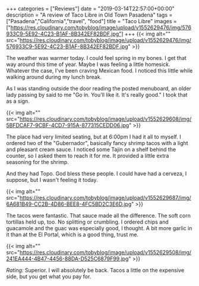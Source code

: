 +++
categories = ["Reviews"]
date = "2019-03-14T22:57:00+00:00"
description = "A review of Taco Libre in Old Town Pasadena"
tags = ["Pasadena","California","travel", "food"]
title = "Taco Libre"
images = ["https://res.cloudinary.com/tobyblog/image/upload/v1552629476/img/576933C9-5E92-4C23-B1AF-8B342EF82BDF.jpg"]
+++
{{< img alt="" src="https://res.cloudinary.com/tobyblog/image/upload/v1552629476/img/576933C9-5E92-4C23-B1AF-8B342EF82BDF.jpg" >}}

The weather was warmer today. I could feel spring in my bones. I get that way around this time of year. Maybe I was feeling a little homesick. Whatever the case, I've been craving Mexican food. I noticed this little while walking around during my lunch break. 

As I was standing outside the door reading the posted menuboard, an older lady passing by said to me "Go in. You'll like it. It's really good." I took that as a sign.
<!--more-->

{{< img alt="" src="https://res.cloudinary.com/tobyblog/image/upload/v1552629608/img/5BFDCAF7-9CBF-4CD7-915A-877315CEDD06.jpg" >}}

The place had very limited seating, but at 6:00pm I had it all to myself. I ordered two of the "Gubernador", basically fancy shrimp tacos with a light and pleasant cream sauce. I noticed some Tajin on a shelf behind the counter, so I asked them to reach it for me. It provided a little extra seasoning for the shrimp.

And they had Topo. God bless these people. I could have had a cerveza, I suppose, but I wasn't feeling it today.

{{< img alt="" src="https://res.cloudinary.com/tobyblog/image/upload/v1552629687/img/6A681B49-CC2B-4D86-BEE8-4FC5BD2C3E6D.jpg" >}}

The tacos were fantastic. That sauce made all the difference. The soft corn tortillas held up, too. No splitting or crumbling. I ordered chips and guacamole and the guac was especially good, I thought. A bit more garlic in it than at the El Portal, which is a good thing, trust me.

{{< img alt="" src="https://res.cloudinary.com/tobyblog/image/upload/v1552629508/img/241EA444-4B47-4456-88DA-D525C6879F99.jpg" >}}

*Rating:* Superior. I will absolutely be back. Tacos a little on the expensive side, but you get what you pay for.

